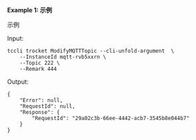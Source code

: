 **Example 1: 示例**

示例

Input: 

```
tccli trocket ModifyMQTTTopic --cli-unfold-argument  \
    --InstanceId mqtt-rvb5xxrn \
    --Topic 222 \
    --Remark 444
```

Output: 
```
{
    "Error": null,
    "RequestId": null,
    "Response": {
        "RequestId": "29a02c3b-66ee-4442-acb7-3545b8e044b7"
    }
}
```

